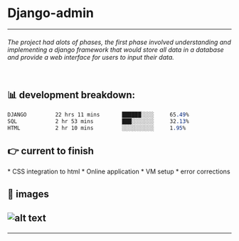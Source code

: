 # Django-admin
<hr>
<table>
<h6>The project had alots of phases, the first phase involved understanding and implementing a django framework that would store all data in a database and provide a web interface for users to input their data. <h6>
<table/>
<h2>📊 development breakdown: </h2>

  ```css
  DJANGO         22 hrs 11 mins       ██████░░░░     65.49%
  SQL            2 hr 53 mins         ███░░░░░░░     32.13%
  HTML           2 hr 10 mins         ░░░░░░░░░░     1.95%
  ```
  <h2>👉 current to finish</h2>
  * CSS integration to html
  * Online application
  * VM setup 
  * error corrections
  
  <h2>📝 images<h2>

![alt text](https://astra.icu/saepng.png)
<hr>
